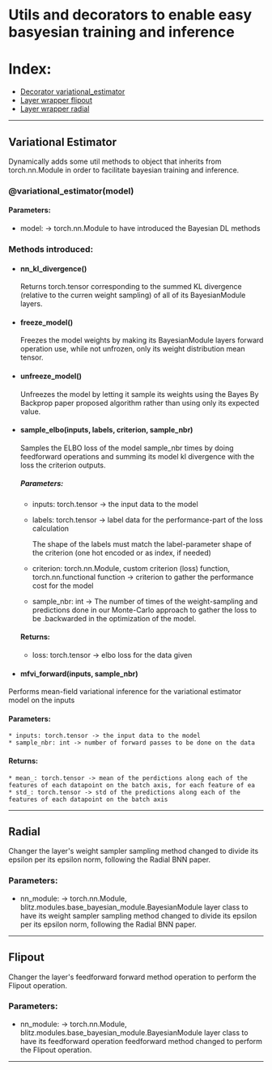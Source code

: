 # Utils and decorators to enable easy basyesian training and inference

# Index:
  * [Decorator variational_estimator](#Variational-Estimator)
  * [Layer wrapper flipout](#Flipout)
  * [Layer wrapper radial](#Radial)
---
## Variational Estimator

Dynamically adds some util methods to object that inherits from torch.nn.Module in order to facilitate bayesian training and inference.

### @variational_estimator(model)
  #### Parameters:
  * model: -> torch.nn.Module to have introduced the Bayesian DL methods
    
### Methods introduced:
  * #### nn_kl_divergence()
    
    Returns torch.tensor corresponding to the summed KL divergence (relative to the curren weight sampling) of all of its BayesianModule layers.
    
  * #### freeze_model()
    
    Freezes the model weights by making its BayesianModule layers forward operation use, while not unfrozen, only its weight distribution mean tensor.
    
  * #### unfreeze_model()
  
    Unfreezes the model by letting it sample its weights using the Bayes By Backprop paper proposed algorithm rather than using only its expected value.
    
  * #### sample_elbo(inputs, labels, criterion, sample_nbr)
    
    Samples the ELBO loss of the model sample_nbr times by doing feedforward operations and summing its model kl divergence with the loss the criterion outputs.
    
    ##### Parameters:
      * inputs: torch.tensor -> the input data to the model
      * labels: torch.tensor -> label data for the performance-part of the loss calculation
      
        The shape of the labels must match the label-parameter shape of the criterion (one hot encoded or as index, if needed)
               
      * criterion: torch.nn.Module, custom criterion (loss) function, torch.nn.functional function -> criterion to gather the performance cost for the model
      * sample_nbr: int -> The number of times of the weight-sampling and predictions done in our Monte-Carlo approach to gather the loss to be .backwarded in the optimization of the model.

    #### Returns:
      * loss: torch.tensor -> elbo loss for the data given

  * #### mfvi_forward(inputs, sample_nbr)

  Performs mean-field variational inference for the variational estimator model on the inputs

  #### Parameters:
    * inputs: torch.tensor -> the input data to the model
    * sample_nbr: int -> number of forward passes to be done on the data
  #### Returns:
    * mean_: torch.tensor -> mean of the perdictions along each of the features of each datapoint on the batch axis, for each feature of ea
    * std_: torch.tensor -> std of the predictions along each of the features of each datapoint on the batch axis
  
 ---
  
## Radial
Changer the layer's weight sampler sampling method changed to divide its epsilon per its epsilon norm, following the Radial BNN paper.

### Parameters:
  * nn_module: -> torch.nn.Module, blitz.modules.base_bayesian_module.BayesianModule layer class to have its weight sampler sampling method changed to divide its epsilon per its epsilon norm, following the Radial BNN paper.
  
---

## Flipout
Changer the layer's feedforward forward method operation to perform the Flipout operation.

### Parameters:
  * nn_module: -> torch.nn.Module, blitz.modules.base_bayesian_module.BayesianModule layer class to have its feedforward operation feedforward method changed to perform the Flipout operation.
  
---
